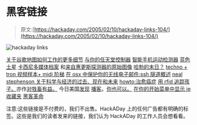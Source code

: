 # 黑客链接

> 原文:[https://hackaday.com/2005/02/10/hackaday-links-104/](https://hackaday.com/2005/02/10/hackaday-links-104/)

![hackaday links](img/342db7152d332d3bf6d1bcafb9fa88f3.png)

[关于谷歌地图如何工作的更多细节](http://jgwebber.blogspot.com/2005/02/mapping-google.html)
[与你的任天堂控制器](http://www.livejournal.com/community/craftgrrl/5311592.html)
[智能手机运动检测器](http://www.engadget.com/entry/1234000413030931/)
[蓝色土星](http://www.nasa.gov/mission_pages/cassini/multimedia/pia06177.html)
[卡西尼多媒体档案](http://www.nasa.gov/mission_pages/cassini/media/Cassini_Multimedia_Collection%28Search_Agent%29_archive_1.html)
和[来自惠更斯探测器的原始图像](http://esamultimedia.esa.int/docs/titanraw/index.htm)
[哈勃的末日？](http://www.reuters.com/newsArticle.jhtml?type=topNews&storyID=7560701)
[techno + tron 视频样本+ midi 阶梯](http://www.tonleiter.com/toneladder/Eaction.html)
[在 osx 中保护你的无线电子邮件:ssh 隧道概述](http://www.stopdesign.com/log/2005/02/07/secure-email.html)
[neal stephenson 关于科学与经济的过去、现在和未来](http://www.reason.com/0502/fe.mg.neal.shtml)
[howto:治愈癌症](http://www.cryptocity.net/blog/archives/2005/02/howto_cure_canc.html)
[用 rfid 追踪孩子。](http://www.msnbc.msn.com/id/6942751/)亦作[对牲畜有益。](http://www.usatoday.com/tech/news/surveillance/2005-02-01-cowtracks_x.htm)
今日美国[发现](http://www.usatoday.com/life/lifestyle/2005-02-08-podcasting_x.htm) [播客](http://www.usatoday.com/money/media/2005-02-09-podcasting-usat-money-cover_x.htm)。[你也可以。](http://www.engadget.com/entry/5843952395227141/) [在你的开始菜单中显示 ie 收藏夹](http://windows.about.com/library/tips/bltip231.htm)
[黑客革命](http://www.technologyreview.com/articles/05/03/issue/review_hack.asp)

注意:这些链接是不付费的，我们不出售。HackADay 上的任何广告都有明确的标签。这些是我们的读者发来的链接，我们认为 HackADay 的工作人员会想看看。